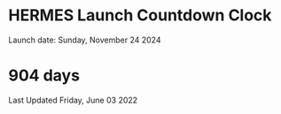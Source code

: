 # HERMES Launch Countdown Clock

Launch date: Sunday, November 24 2024
# 904 days

Last Updated Friday, June 03 2022